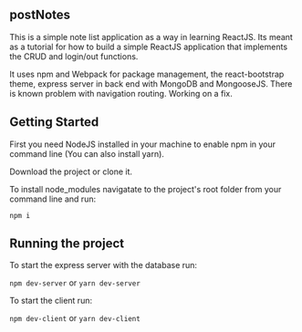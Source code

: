 ## postNotes

This is a simple note list application as a way in learning ReactJS. Its meant as a tutorial for how to build a simple ReactJS application that implements the CRUD and login/out functions.

It uses npm and Webpack for package management, the react-bootstrap theme, express server in back end with MongoDB and MongooseJS.
There is known problem with navigation routing. Working on a fix.

## Getting Started

First you need NodeJS installed in your machine to enable npm in your command line (You can also install yarn).

Download the project or clone it.

To install node_modules navigatate to the project's root folder from your command line and run: 

``` npm i ```

## Running the project

To start the express server with the database run:

``` npm dev-server ``` or
``` yarn dev-server ```

To start the client run:

``` npm dev-client ``` or
``` yarn dev-client ``` 

